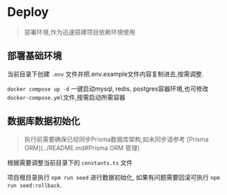 # Deploy
> 部署环境,作为迅速搭建项目依赖环境使用

## 部署基础环境

当前目录下创建 `.env` 文件并把.env.example文件内容复制进去,按需调整.

`docker compose up -d` 一键启动mysql, redis, postgres容器环境,也可修改`docker-compose.yml`文件,按需启动所需容器

## 数据库数据初始化
> 执行前需要确保已经同步Prisma数据库架构,如未同步请参考 [Prisma ORM](../README.md#Prisma ORM 管理)

根据需要调整当前目录下的 `constants.ts` 文件

项目根目录执行 `npm run seed` 进行数据初始化, 如果有问题需要回滚可执行 `npm run seed:rollback`.
